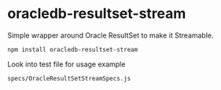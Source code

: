 # oracledb-resultset-stream

Simple wrapper around Oracle ResultSet to make it Streamable.

```npm install oracledb-resultset-stream```

Look into test file for usage example

```specs/OracleResultSetStreamSpecs.js```
